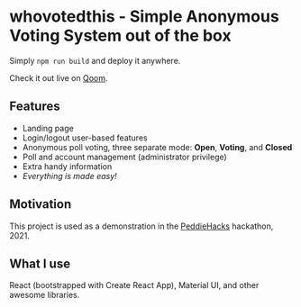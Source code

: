 # whovotedthis - Simple Anonymous Voting System out of the box

Simply `npm run build` and deploy it anywhere.

Check it out live on [Qoom](https://icyfiremen86.qoom.space/~/whovotedthis).

## Features

- Landing page
- Login/logout user-based features
- Anonymous poll voting, three separate mode: **Open**, **Voting**, and **Closed**
- Poll and account management (administrator privilege)
- Extra handy information
- *Everything is made easy!*

## Motivation

This project is used as a demonstration in the [PeddieHacks](https://peddiehacks.peddie.org/) hackathon, 2021.

## What I use

React (bootstrapped with Create React App), Material UI, and other awesome libraries.
